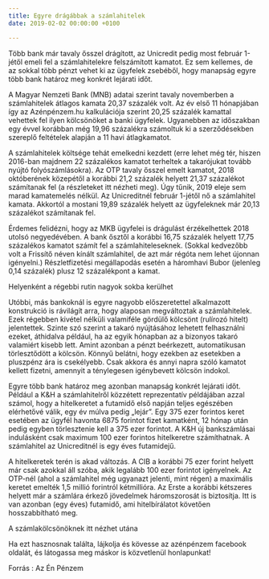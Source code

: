 ```yaml
---
title: Egyre drágábbak a számlahitelek
date: 2019-02-02 00:00:00 +0100

---
```

Több bank már tavaly ősszel drágított, az Unicredit pedig most február 1-jétől emeli fel a számlahitelekre felszámított kamatot. Ez sem kellemes, de az sokkal több pénzt vehet ki az ügyfelek zsebéből, hogy manapság egyre több bank határoz meg konkrét lejárati időt.

A Magyar Nemzeti Bank (MNB) adatai szerint tavaly novemberben a számlahitelek átlagos kamata 20,37 százalék volt. Az év első 11 hónapjában így az Azénpénzem.hu kalkulációja szerint 20,25 százalék kamattal vehettek fel ilyen kölcsönöket a banki ügyfelek. Ugyanebben az időszakban egy évvel korábban még 19,96 százalékra számoltuk ki a szerződésekben szereplő feltételek alapján a 11 havi átlagkamatot.

A számlahitelek költsége tehát emelkedni kezdett (erre lehet még tér, hiszen 2016-ban majdnem 22 százalékos kamatot terheltek a takarójukat tovább nyújtó folyószámlásokra). Az OTP tavaly ősszel emelt kamatot, 2018 októberének közepétől a korábbi 21,2 százalék helyett 21,37 százalékot számítanak fel (a részleteket itt nézheti meg). Úgy tűnik, 2019 eleje sem marad kamatemelés nélkül. Az Unicreditnél február 1-jétől nő a számlahitel kamata. Akkortól a mostani 19,89 százalék helyett az ügyfeleknek már 20,13 százalékot számítanak fel.

Érdemes felidézni, hogy az MKB ügyfelei is drágulást érzékelhettek 2018 utolsó negyedévében. A bank ősztől a korábbi 16,75 százalék helyett 17,75 százalékos kamatot számít fel a számlahiteleseknek. (Sokkal kedvezőbb volt a Frissítő néven kínált számlahitel, de azt már régóta nem lehet újonnan igényelni.) Részletfizetési megállapodás esetén a háromhavi Bubor (jelenleg 0,14 százalék) plusz 12 százalékpont a kamat.

Helyenként a régebbi rutin nagyok sokba kerülhet

Utóbbi, más bankoknál is egyre nagyobb előszeretettel alkalmazott konstrukció is rávilágít arra, hogy alaposan megváltoztak a számlahitelek. Ezek régebben kivétel nélküli valamiféle gördülő kölcsönt (rulírozó hitelt) jelentettek. Szinte szó szerint a takaró nyújtásához lehetett felhasználni ezeket, áthidalva például, ha az egyik hónapban az a bizonyos takaró valamiért kisebb lett. Amint azonban a pénzt beérkezett, automatikusan törlesztődött a kölcsön. Könnyű belátni, hogy ezekben az esetekben a pluszpénz ára is csekélyebb. Csak akkora és annyi napra szóló kamatot kellett fizetni, amennyit a ténylegesen igénybevett kölcsön indokol.

Egyre több bank határoz meg azonban manapság konkrét lejárati időt. Például a K&H a számlahitelről közzétett reprezentatív példájában azzal számol, hogy a hitelkeretet a futamidő első napján teljes egészében elérhetővé válik, egy év múlva pedig „lejár”. Egy 375 ezer forintos keret esetében az ügyfél havonta 6875 forintot fizet kamatként, 12 hónap után pedig egyben törlesztenie kell a 375 ezer forintot. A K&H új bankszámlásai indulásként csak maximum 100 ezer forintos hitelkeretre számíthatnak. A számlahitel az Unicreditnél is egy éves futamidejű.

A hitelkeretek terén is akad változás. A CIB a korábbi 75 ezer forint helyett már csak azokkal áll szóba, akik legalább 100 ezer forintot igényelnek. Az OTP-nél (ahol a számlahitel még ugyanazt jelenti, mint régen) a maximális keretet emelték 1,5 millió forintról kétmillióra. Az Erste a korábbi kétszeres helyett már a számlára érkező jövedelmek háromszorosát is biztosítja. Itt is van azonban (egy éves) futamidő, ami hitelbírálatot követően hosszabbítható meg.

A számlakölcsönöknek itt nézhet utána

Ha ezt hasznosnak találta, lájkolja és kövesse az azénpénzem facebook oldalát, és látogassa meg máskor is közvetlenül honlapunkat!	

Forrás : Az Én Pénzem